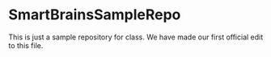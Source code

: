 # SmartBrainsSampleRepo
This is just a sample repository for class.
We have made our first official edit to this file.
